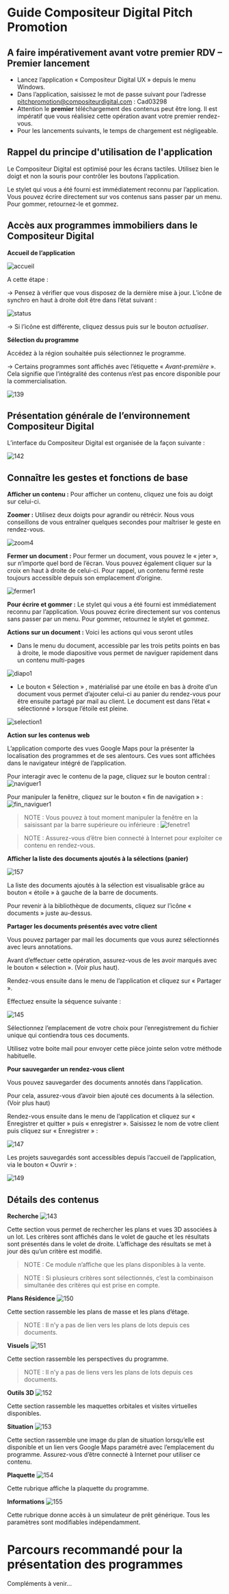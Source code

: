# Guide Compositeur Digital Pitch Promotion #

## A faire impérativement avant votre premier RDV – Premier lancement ##
* Lancez l’application « Compositeur Digital UX » depuis le menu Windows.
* Dans l’application, saisissez le mot de passe suivant pour l’adresse pitchpromotion@compositeurdigital.com : Cad03298
*	Attention le **premier** téléchargement des contenus peut être long. Il est impératif que vous réalisiez cette opération avant votre premier rendez-vous.
* Pour les lancements suivants, le temps de chargement est négligeable.

## Rappel du principe d'utilisation de l'application ##

Le Compositeur Digital est optimisé pour les écrans tactiles. Utilisez bien le doigt et non la souris pour contrôler les boutons l’application. 

Le stylet qui vous a été fourni est immédiatement reconnu par l’application. Vous pouvez écrire directement sur vos contenus sans passer par un menu. Pour gommer, retournez-le et gommez. 

## Accès aux programmes immobiliers dans le Compositeur Digital ##

**Accueil de l’application**

![accueil](http://compositeurdigital.github.io/UX/fr/customer/pitchpromotion/img/138.png)

A cette étape :

→ Pensez à vérifier que vous disposez de la dernière mise à jour. L’icône de synchro en haut à droite doit être dans l’état suivant : 

![status](http://compositeurdigital.github.io/UX/fr/customer/pitchpromotion/img/status.png)

→ Si l’icône est différente, cliquez dessus puis sur le bouton *actualiser*.

**Sélection du programme**

Accédez à la région souhaitée puis sélectionnez le programme. 

→ Certains programmes sont affichés avec l’étiquette « *Avant-première* ». Cela signifie que l’intégralité des contenus n’est pas encore disponible pour la commercialisation. 

![139](http://compositeurdigital.github.io/UX/fr/customer/pitchpromotion/img/139.png)

## Présentation générale de l’environnement Compositeur Digital ##

L’interface du Compositeur Digital est organisée de la façon suivante :

![142](http://compositeurdigital.github.io/UX/fr/customer/pitchpromotion/img/142.png)

## Connaître les gestes et fonctions de base ##

**Afficher un contenu :** Pour afficher un contenu, cliquez une fois au doigt sur celui-ci.

**Zoomer :** Utilisez deux doigts pour agrandir ou rétrécir. Nous vous conseillons de vous entraîner quelques secondes pour maîtriser le geste en rendez-vous.

![zoom4](http://compositeurdigital.github.io/UX/fr/customer/pitchpromotion/img/zoom4.png)

**Fermer un document :** Pour fermer un document, vous pouvez le « jeter », sur n’importe quel bord de l’écran. Vous pouvez également cliquer sur la croix en haut à droite de celui-ci. Pour rappel, un contenu fermé reste toujours accessible depuis son emplacement d’origine.

![fermer1](http://compositeurdigital.github.io/UX/fr/customer/pitchpromotion/img/fermer1.png)

**Pour écrire et gommer :** Le stylet qui vous a été fourni est immédiatement reconnu par l’application. Vous pouvez écrire directement sur vos contenus sans passer par un menu. Pour gommer, retournez le stylet et gommez. 

**Actions sur un document :** Voici les actions qui vous seront utiles
* Dans le menu du document, accessible par les trois petits points en bas à droite, le mode diapositive vous permet de naviguer rapidement dans un contenu multi-pages

![diapo1](http://compositeurdigital.github.io/UX/fr/customer/pitchpromotion/img/diapo1.png)

* Le bouton « Sélection » , matérialisé par une étoile en bas à droite d’un document vous permet d’ajouter celui-ci au panier du rendez-vous pour être ensuite partagé par mail au client. Le document est dans l’état « sélectionné » lorsque l’étoile est pleine. 

![selection1](http://compositeurdigital.github.io/UX/fr/customer/pitchpromotion/img/selection1.png)

**Action sur les contenus web**

L’application comporte des vues Google Maps pour la présenter la localisation des programmes et de ses alentours. Ces vues sont affichées dans le navigateur intégré de l’application. 

Pour interagir avec le contenu de la page, cliquez sur le bouton central :
![naviguer1](http://compositeurdigital.github.io/UX/fr/customer/pitchpromotion/img/naviguer1.png)

Pour manipuler la fenêtre, cliquez sur le bouton « fin de navigation » :
![fin_naviguer1](http://compositeurdigital.github.io/UX/fr/customer/pitchpromotion/img/fin_naviguer1.png)

> NOTE : Vous pouvez à tout moment manipuler la fenêtre en la saisissant par la barre supérieure ou inférieure :
![fenetre1](http://compositeurdigital.github.io/UX/fr/customer/pitchpromotion/img/fenetre1.png)

> NOTE : Assurez-vous d’être bien connecté à Internet pour exploiter ce contenu en rendez-vous. 

**Afficher la liste des documents ajoutés à la sélections (panier)**

![157](http://compositeurdigital.github.io/UX/fr/customer/pitchpromotion/img/157.png)

La liste des documents ajoutés à la sélection est visualisable grâce au bouton « étoile » à gauche de la barre de documents.

Pour revenir à la bibliothèque de documents, cliquez sur l’icône « documents » juste au-dessus. 

**Partager les documents présentés avec votre client**

Vous pouvez partager par mail les documents que vous aurez sélectionnés avec leurs annotations. 

Avant d’effectuer cette opération, assurez-vous de les avoir marqués avec le bouton « sélection ». (Voir plus haut). 

Rendez-vous ensuite dans le menu de l’application et cliquez sur « Partager ». 

Effectuez ensuite la séquence suivante : 

![145](http://compositeurdigital.github.io/UX/fr/customer/pitchpromotion/img/145.png)

Sélectionnez l’emplacement de votre choix pour l’enregistrement du fichier unique qui contiendra tous ces documents. 

Utilisez votre boite mail pour envoyer cette pièce jointe selon votre méthode habituelle. 

**Pour sauvegarder un rendez-vous client**

Vous pouvez sauvegarder des documents annotés dans l’application. 

Pour cela, assurez-vous d’avoir bien ajouté ces documents à la sélection. (Voir plus haut)

Rendez-vous ensuite dans le menu de l’application et cliquez sur « Enregistrer et quitter » puis « enregistrer ». Saisissez le nom de votre client puis cliquez sur « Enregistrer » :

![147](http://compositeurdigital.github.io/UX/fr/customer/pitchpromotion/img/147.png)

Les projets sauvegardés sont accessibles depuis l’accueil de l’application, via le bouton « Ouvrir » :

![149](http://compositeurdigital.github.io/UX/fr/customer/pitchpromotion/img/149.png)

## Détails des contenus ## 

**Recherche**
![143](http://compositeurdigital.github.io/UX/fr/customer/pitchpromotion/img/143.png)

Cette section vous permet de rechercher les plans et vues 3D associées à un  lot. Les critères sont affichés dans le volet de gauche et les résultats sont présentés dans le volet de droite. L’affichage des résultats se met à jour dès qu’un critère est modifié. 

> NOTE : Ce module n’affiche que les plans disponibles à la vente. 

> NOTE : Si plusieurs critères sont sélectionnés, c’est la combinaison simultanée des critères qui est prise en compte. 

**Plans Résidence**
![150](http://compositeurdigital.github.io/UX/fr/customer/pitchpromotion/img/150.png)

Cette section rassemble les plans de masse et les plans d’étage. 

> NOTE : Il n’y a pas de lien vers les plans de lots depuis ces documents. 

**Visuels**
![151](http://compositeurdigital.github.io/UX/fr/customer/pitchpromotion/img/151.png)

Cette section rassemble les perspectives du programme. 

> NOTE : Il n’y a pas de liens vers les plans de lots depuis ces documents. 

**Outils 3D** 
![152](http://compositeurdigital.github.io/UX/fr/customer/pitchpromotion/img/152.png)

Cette section rassemble les maquettes orbitales et visites virtuelles disponibles. 

**Situation**
![153](http://compositeurdigital.github.io/UX/fr/customer/pitchpromotion/img/153.png)

Cette section rassemble une image du plan de situation lorsqu’elle est disponible et un lien vers Google Maps paramétré avec l’emplacement du programme. Assurez-vous d’être connecté à Internet pour utiliser ce contenu. 

**Plaquette**
![154](http://compositeurdigital.github.io/UX/fr/customer/pitchpromotion/img/154.png)

Cette rubrique affiche la plaquette du programme.

**Informations**
![155](http://compositeurdigital.github.io/UX/fr/customer/pitchpromotion/img/155.png)

Cette rubrique donne accès à un simulateur de prêt générique. Tous les paramètres sont modifiables indépendamment. 

# Parcours recommandé pour la présentation des programmes

Compléments à venir...
